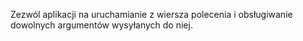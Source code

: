 ﻿Zezwól aplikacji na uruchamianie z wiersza polecenia i obsługiwanie dowolnych argumentów wysyłanych do niej.
